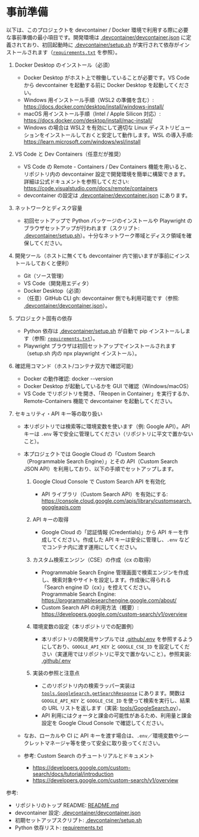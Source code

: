 # 事前準備

以下は、このプロジェクトを devcontainer / Docker 環境で利用する際に必要な事前準備の最小項目です。開発環境は [.devcontainer/devcontainer.json](.devcontainer/devcontainer.json) に定義されており、初回起動時に [.devcontainer/setup.sh](.devcontainer/setup.sh) が実行されて依存がインストールされます（[`requirements.txt`](requirements.txt) を参照）。

1. Docker Desktop のインストール（必須）
   - Docker Desktop がホスト上で稼働していることが必要です。VS Code から devcontainer を起動する前に Docker Desktop を起動してください。
   - Windows 用インストール手順（WSL2 の準備を含む）: https://docs.docker.com/desktop/install/windows-install/
   - macOS 用インストール手順（Intel / Apple Silicon 対応）: https://docs.docker.com/desktop/install/mac-install/
   - Windows の場合は WSL2 を有効にして適切な Linux ディストリビューションをインストールしておくと安定して動作します。WSL の導入手順: https://learn.microsoft.com/windows/wsl/install

2. VS Code と Dev Containers（任意だが推奨）
   - VS Code の Remote - Containers / Dev Containers 機能を用いると、リポジトリ内の devcontainer 設定で開発環境を簡単に構築できます。詳細は公式ドキュメントを参照してください: https://code.visualstudio.com/docs/remote/containers
   - devcontainer の設定は [.devcontainer/devcontainer.json](.devcontainer/devcontainer.json) にあります。

3. ネットワークとディスク容量
   - 初回セットアップで Python パッケージのインストールや Playwright のブラウザセットアップが行われます（スクリプト: [.devcontainer/setup.sh](.devcontainer/setup.sh)）。十分なネットワーク帯域とディスク領域を確保してください。

4. 開発ツール（ホストに無くても devcontainer 内で揃いますが事前にインストールしておくと便利）
   - Git（ソース管理）
   - VS Code（開発用エディタ）
   - Docker Desktop（必須）
   - （任意）GitHub CLI gh: devcontainer 側でも利用可能です（参照: [.devcontainer/devcontainer.json](.devcontainer/devcontainer.json)）。

5. プロジェクト固有の依存
   - Python 依存は [.devcontainer/setup.sh](.devcontainer/setup.sh) が自動で pip インストールします（参照: [`requirements.txt`](requirements.txt)）。
   - Playwright ブラウザは初回セットアップでインストールされます（setup.sh 内の npx playwright インストール）。

6. 確認用コマンド（ホスト/コンテナ双方で確認可能）
   - Docker の動作確認: docker --version
   - Docker Desktop が起動しているかを GUI で確認（Windows/macOS）
   - VS Code でリポジトリを開き、「Reopen in Container」を実行するか、Remote-Containers 機能で devcontainer を起動してください。

7. セキュリティ・API キー等の取り扱い
   - 本リポジトリでは検索等に環境変数を使います（例: Google API）。API キーは `.env` 等で安全に管理してください（リポジトリに平文で置かないこと）。
   - 本プロジェクトでは Google Cloud の「Custom Search（Programmable Search Engine）」とその API（Custom Search JSON API）を利用しており、以下の手順でセットアップします。

     1. Google Cloud Console で Custom Search API を有効化  
        - API ライブラリ（Custom Search API）を有効にする:  
          https://console.cloud.google.com/apis/library/customsearch.googleapis.com

     2. API キーの取得  
        - Google Cloud の「認証情報 (Credentials)」から API キーを作成してください。作成した API キーは安全に管理し、`.env` などでコンテナ内に渡す運用にしてください。

     3. カスタム検索エンジン（CSE）の作成（cx の取得）  
        - Programmable Search Engine 管理画面で検索エンジンを作成し、検索対象やサイトを設定します。作成後に得られる「Search engine ID（cx）」を控えてください。  
          Programmable Search Engine: https://programmablesearchengine.google.com/about/
        - Custom Search API の利用方法（概要）: https://developers.google.com/custom-search/v1/overview

     4. 環境変数の設定（本リポジトリでの配置例）  
        - 本リポジトリの開発用サンプルでは [.github/.env](.github/.env) を参照するようにしており、`GOOGLE_API_KEY` と `GOOGLE_CSE_ID` を設定してください（実運用ではリポジトリに平文で置かないこと）。参照実装: [.github/.env](.github/.env)

     5. 実装の参照と注意点  
        - このリポジトリ内の検索ラッパー実装は [`tools.GoogleSearch.getSearchResponse`](tools/GoogleSearch.py) にあります。関数は `GOOGLE_API_KEY` と `GOOGLE_CSE_ID` を使って検索を実行し、結果の URL リストを返します（実装: [tools/GoogleSearch.py](tools/GoogleSearch.py)）。  
        - API 利用にはクォータと課金の可能性があるため、利用量と課金設定を Google Cloud Console で確認してください。

   - なお、ローカルや CI に API キーを渡す場合は、`.env`／環境変数やシークレットマネージャ等を使って安全に取り扱ってください。
   - 参考: Custom Search のチュートリアルとドキュメント  
     - https://developers.google.com/custom-search/docs/tutorial/introduction  
     - https://developers.google.com/custom-search/v1/overview

参考:
- リポジトリのトップ README: [README.md](README.md)
- devcontainer 設定: [.devcontainer/devcontainer.json](.devcontainer/devcontainer.json)
- 初期セットアップスクリプト: [.devcontainer/setup.sh](.devcontainer/setup.sh)
- Python 依存リスト: [requirements.txt](requirements.txt)
